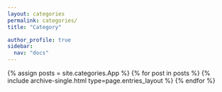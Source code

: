 ```yaml
---
layout: categories
permalink: categories/
title: "Category"

author_profile: true
sidebar:
  nav: "docs"
---
```


{% assign posts = site.categories.App %}
{% for post in posts %} 
	{% include archive-single.html type=page.entries_layout %} 
{% endfor %}